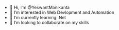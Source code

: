 - 👋 Hi, I’m @YeswantManikanta
- 👀 I’m interested in Web Devlopment and Automation
- 🌱 I’m currently learning .Net
- 💞️ I’m looking to collaborate on my skills


<!---
YeswantManikanta/YeswantManikanta is a ✨ special ✨ repository because its `README.md` (this file) appears on your GitHub profile.
You can click the Preview link to take a look at your changes.
--->
